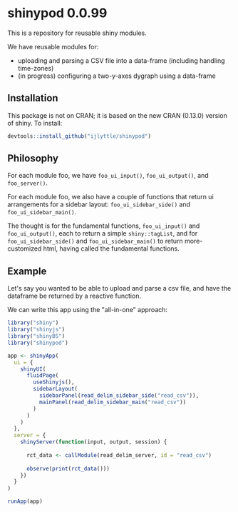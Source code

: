# shinypod 0.0.99

This is a repository for reusable shiny modules.

We have reusable modules for:

* uploading and parsing a CSV file into a data-frame (including handling time-zones)
* (in progress) configuring a two-y-axes dygraph using a data-frame

## Installation

This package is not on CRAN; it is based on the new CRAN (0.13.0) version of shiny. To install:

```R
devtools::install_github("ijlyttle/shinypod")
```

## Philosophy

For each module foo, we have `foo_ui_input()`, `foo_ui_output()`, and `foo_server()`.

For each module foo, we also have a couple of functions that return ui arrangements for a sidebar layout: `foo_ui_sidebar_side()` and `foo_ui_sidebar_main()`.

The thought is for the fundamental functions, `foo_ui_input()` and `foo_ui_output()`, each to return a simple `shiny::tagList`, and for `foo_ui_sidebar_side()` and `foo_ui_sidebar_main()` to return more-customized html, having called the fundamental functions.

## Example

Let's say you wanted to be able to upload and parse a csv file, and have the dataframe be returned by a reactive function.

We can write this app using the "all-in-one" approach:

```R
library("shiny")
library("shinyjs")
library("shinyBS")
library("shinypod")

app <- shinyApp(
  ui = {
    shinyUI(
      fluidPage(
        useShinyjs(),
        sidebarLayout(
          sidebarPanel(read_delim_sidebar_side("read_csv")),
          mainPanel(read_delim_sidebar_main("read_csv"))
        )
      )
    )  
  },
  server = {
    shinyServer(function(input, output, session) {
    
      rct_data <- callModule(read_delim_server, id = "read_csv")
    
      observe(print(rct_data()))
    })  
  }
)

runApp(app)
```


